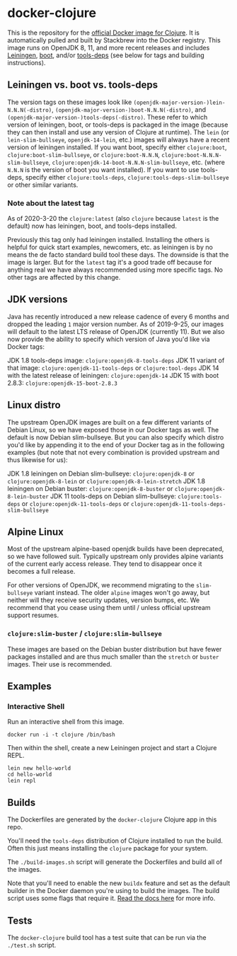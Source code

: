 # docker-clojure

This is the repository for the [official Docker image for Clojure](https://registry.hub.docker.com/_/clojure/).
It is automatically pulled and built by Stackbrew into the Docker registry.
This image runs on OpenJDK 8, 11, and more recent releases and includes [Leiningen](http://leiningen.org),
[boot](http://boot-clj.com), and/or [tools-deps](https://clojure.org/reference/deps_and_cli)
(see below for tags and building instructions).

## Leiningen vs. boot vs. tools-deps

The version tags on these images look like `(openjdk-major-version-)lein-N.N.N(-distro)`,
`(openjdk-major-version-)boot-N.N.N(-distro)`, and `(openjdk-major-version-)tools-deps(-distro)`.
These refer to which version of leiningen, boot, or tools-deps is packaged in the image (because they can then install
and use any version of Clojure at runtime). The `lein` (or `lein-slim-bullseye`, `openjdk-14-lein`, etc.)
images will always have a recent version of leiningen installed. If you want boot, specify either `clojure:boot`,
`clojure:boot-slim-bullseye`, or `clojure:boot-N.N.N`, `clojure:boot-N.N.N-slim-bullseye`,
`clojure:openjdk-14-boot-N.N.N-slim-bullseye`, etc. (where `N.N.N` is the version of boot you want installed). If
you want to use tools-deps, specify either `clojure:tools-deps`, `clojure:tools-deps-slim-bullseye` or other similar
variants.

### Note about the latest tag

As of 2020-3-20 the `clojure:latest` (also `clojure` because `latest` is the default) now has leiningen, boot, and
tools-deps installed.

Previously this tag only had leiningen installed. Installing the others is helpful for quick start examples, newcomers,
etc. as leiningen is by no means the de facto standard build tool these days. The downside is that the image is larger.
But for the `latest` tag it's a good trade off because for anything real we have always recommended using more specific
tags. No other tags are affected by this change.

## JDK versions

Java has recently introduced a new release cadence of every 6 months and dropped the leading `1` major version number.
As of 2019-9-25, our images will default to the latest LTS release of OpenJDK (currently 11). But we also now provide
the ability to specify which version of Java you'd like via Docker tags:

JDK 1.8 tools-deps image: `clojure:openjdk-8-tools-deps`
JDK 11 variant of that image: `clojure:openjdk-11-tools-deps` or `clojure:tool-deps`
JDK 14 with the latest release of leiningen: `clojure:openjdk-14`
JDK 15 with boot 2.8.3: `clojure:openjdk-15-boot-2.8.3`

## Linux distro

The upstream OpenJDK images are built on a few different variants of Debian Linux, so we have exposed those in our
Docker tags as well. The default is now Debian slim-bullseye. But you can also specify which distro you'd like by
appending it to the end of your Docker tag as in the following examples (but note that not every combination is
provided upstream and thus likewise for us):

JDK 1.8 leiningen on Debian slim-bullseye: `clojure:openjdk-8` or `clojure:openjdk-8-lein` or `clojure:openjdk-8-lein-stretch`
JDK 1.8 leiningen on Debian buster: `clojure:openjdk-8-buster` or `clojure:openjdk-8-lein-buster`
JDK 11 tools-deps on Debian slim-bullseye: `clojure:tools-deps` or `clojure:openjdk-11-tools-deps` or `clojure:openjdk-11-tools-deps-slim-bullseye`

## Alpine Linux

Most of the upstream alpine-based openjdk builds have been deprecated, so we have followed suit. Typically upstream
only provides alpine variants of the current early access release. They tend to disappear once it becomes a full
release.

For other versions of OpenJDK, we recommend migrating to the `slim-bullseye` variant instead. The older `alpine` images
won't go away, but neither will they receive security updates, version bumps, etc. We recommend that you cease using
them until / unless official upstream support resumes.

### `clojure:slim-buster` / `clojure:slim-bullseye`

These images are based on the Debian buster distribution but have fewer packages installed and are thus much smaller
than the `stretch` or `buster` images. Their use is recommended.

## Examples

### Interactive Shell

Run an interactive shell from this image.

```
docker run -i -t clojure /bin/bash
```

Then within the shell, create a new Leiningen project and start a Clojure REPL.

```
lein new hello-world
cd hello-world
lein repl
```

## Builds

The Dockerfiles are generated by the `docker-clojure` Clojure app in this repo.

You'll need the `tools-deps` distribution of Clojure installed to run the
build. Often this just means installing the `clojure` package for your system. 

The `./build-images.sh` script will generate the Dockerfiles and build all of the images.

Note that you'll need to enable the new `buildx` feature and set as the default
builder in the Docker daemon you're using to build the images. The build script
uses some flags that require it.
[Read the docs here](https://docs.docker.com/buildx/working-with-buildx/) for more info.

## Tests

The `docker-clojure` build tool has a test suite that can be run via the
`./test.sh` script. 
